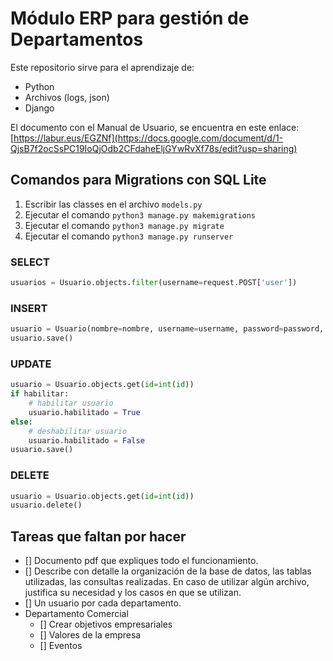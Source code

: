 # Módulo ERP para gestión de Departamentos

Este repositorio sirve para el aprendizaje de:   

* Python
* Archivos (logs, json)
* Django

El documento con el Manual de Usuario, se encuentra en este enlace: [https://labur.eus/EGZNf](https://docs.google.com/document/d/1-QjsB7f2ocSsPC19IoQjOdb2CFdaheEljGYwRvXf78s/edit?usp=sharing)

## Comandos para Migrations con SQL Lite
1. Escribir las classes en el archivo `models.py`
2. Ejecutar el comando `python3 manage.py makemigrations`
3. Ejecutar el comando `python3 manage.py migrate`
4. Ejecutar el comando `python3 manage.py runserver`

### SELECT
```python
usuarios = Usuario.objects.filter(username=request.POST['user'])
```
### INSERT
```python
usuario = Usuario(nombre=nombre, username=username, password=password, email=email, habilitado=habilitado)
usuario.save()
```
### UPDATE
```python
usuario = Usuario.objects.get(id=int(id))
if habilitar:
    # habilitar usuario
    usuario.habilitado = True
else:
    # deshabilitar usuario
    usuario.habilitado = False
usuario.save()
```

### DELETE
```python
usuario = Usuario.objects.get(id=int(id))
usuario.delete()
```

## Tareas que faltan por hacer
- [] Documento pdf que expliques todo el funcionamiento.
- [] Describe con detalle la organización de la base de datos, las tablas utilizadas, las consultas
realizadas. En caso de utilizar algún archivo, justifica su necesidad y los casos en que se utilizan.
- [] Un usuario por cada departamento.
- Departamento Comercial
	- [] Crear objetivos empresariales
	- [] Valores de la empresa
	- [] Eventos